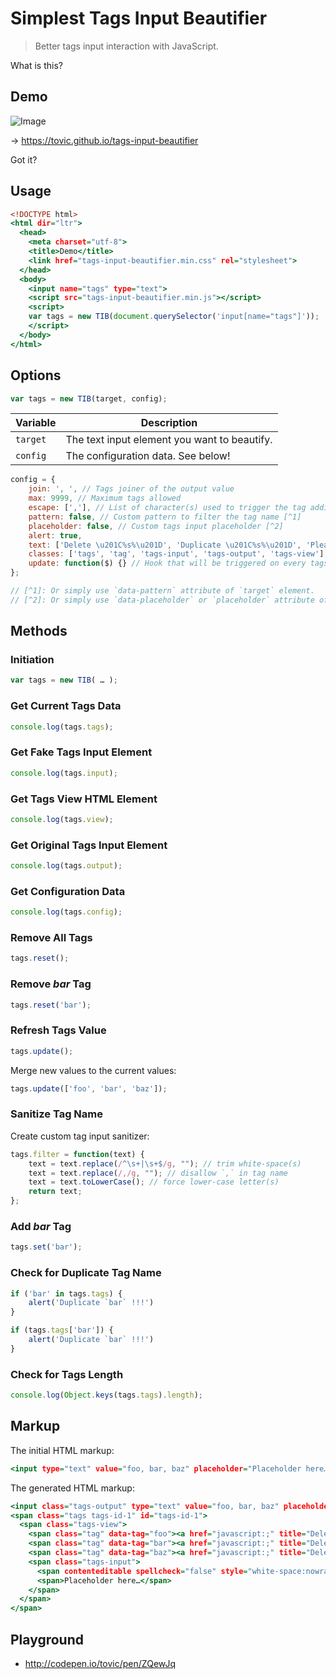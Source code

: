 Simplest Tags Input Beautifier
==============================

> Better tags input interaction with JavaScript.

What is this?

Demo
----

![Image](https://cloud.githubusercontent.com/assets/1669261/12162361/7b457e14-b533-11e5-990a-8805cac26bb3.gif)

&rarr; https://tovic.github.io/tags-input-beautifier

Got it?

Usage
-----

~~~ .html
<!DOCTYPE html>
<html dir="ltr">
  <head>
    <meta charset="utf-8">
    <title>Demo</title>
    <link href="tags-input-beautifier.min.css" rel="stylesheet">
  </head>
  <body>
    <input name="tags" type="text">
    <script src="tags-input-beautifier.min.js"></script>
    <script>
    var tags = new TIB(document.querySelector('input[name="tags"]'));
    </script>
  </body>
</html>
~~~

Options
-------

~~~ .js
var tags = new TIB(target, config);
~~~

Variable | Description
-------- | -----------
`target` | The text input element you want to beautify.
`config` | The configuration data. See below!

~~~ .js
config = {
    join: ', ', // Tags joiner of the output value
    max: 9999, // Maximum tags allowed
    escape: [','], // List of character(s) used to trigger the tag addition
    pattern: false, // Custom pattern to filter the tag name [^1]
    placeholder: false, // Custom tags input placeholder [^2]
    alert: true,
    text: ['Delete \u201C%s%\u201D', 'Duplicate \u201C%s%\u201D', 'Please match the requested format: %s%'],
    classes: ['tags', 'tag', 'tags-input', 'tags-output', 'tags-view'], // HTML classes
    update: function($) {} // Hook that will be triggered on every tags item update
};

// [^1]: Or simply use `data-pattern` attribute of `target` element.
// [^2]: Or simply use `data-placeholder` or `placeholder` attribute of `target` element.
~~~

Methods
-------

### Initiation

~~~ .js
var tags = new TIB( … );
~~~

### Get Current Tags Data

~~~ .js
console.log(tags.tags);
~~~

### Get Fake Tags Input Element

~~~ .js
console.log(tags.input);
~~~

### Get Tags View HTML Element

~~~ .js
console.log(tags.view);
~~~

### Get Original Tags Input Element

~~~ .js
console.log(tags.output);
~~~

### Get Configuration Data

~~~ .js
console.log(tags.config);
~~~

### Remove All Tags

~~~ .js
tags.reset();
~~~

### Remove _bar_ Tag

~~~ .js
tags.reset('bar');
~~~

### Refresh Tags Value

~~~ .js
tags.update();
~~~

Merge new values to the current values:

~~~ .js
tags.update(['foo', 'bar', 'baz']);
~~~

### Sanitize Tag Name

Create custom tag input sanitizer:

~~~ .js
tags.filter = function(text) {
    text = text.replace(/^\s+|\s+$/g, ""); // trim white-space(s)
    text = text.replace(/,/g, ""); // disallow `,` in tag name
    text = text.toLowerCase(); // force lower-case letter(s)
    return text;
};
~~~

### Add _bar_ Tag

~~~ .js
tags.set('bar');
~~~

### Check for Duplicate Tag Name

~~~ .js
if ('bar' in tags.tags) {
    alert('Duplicate `bar` !!!')
}
~~~

~~~ .js
if (tags.tags['bar']) {
    alert('Duplicate `bar` !!!')
}
~~~

### Check for Tags Length

~~~ .js
console.log(Object.keys(tags.tags).length);
~~~

Markup
------

The initial HTML markup:

~~~ .html
<input type="text" value="foo, bar, baz" placeholder="Placeholder here…" id="id-1">
~~~

The generated HTML markup:

~~~ .html
<input class="tags-output" type="text" value="foo, bar, baz" placeholder="Placeholder here…" id="input-1">
<span class="tags tags-id-1" id="tags-id-1">
  <span class="tags-view">
    <span class="tag" data-tag="foo"><a href="javascript:;" title="Delete “foo”"></a></span>
    <span class="tag" data-tag="bar"><a href="javascript:;" title="Delete “bar”"></a></span>
    <span class="tag" data-tag="baz"><a href="javascript:;" title="Delete “baz”"></a></span>
    <span class="tags-input">
      <span contenteditable spellcheck="false" style="white-space:nowrap;outline:none;"></span>
      <span>Placeholder here…</span>
    </span>
  </span>
</span>
~~~

Playground
----------

 - http://codepen.io/tovic/pen/ZQewJq